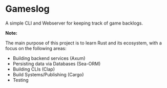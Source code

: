 # Gameslog

A simple CLI and Webserver for keeping track of game backlogs.

__Note:__

The main purpose of this project is to learn Rust and its ecosystem, with a focus on the following areas:

* Building backend services (Axum)
* Persisting data via Databases (Sea-ORM)
* Building CLIs (Clap)
* Build Systems/Publishing (Cargo)
* Testing
